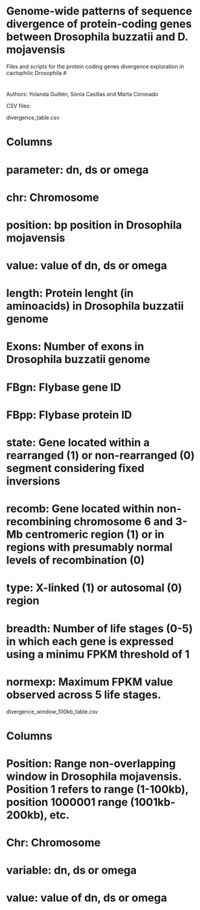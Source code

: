 # Genome-wide patterns of sequence divergence of protein-coding genes between Drosophila buzzatii and D. mojavensis #

Files and scripts for the protein coding genes divergence exploration in cactophilic Drosophila #
#
Authors: Yolanda Guillén, Sònia Casillas and Marta Coronado

CSV files:

divergence_table.csv

# Columns #
  # parameter: dn, ds or omega
  # chr: Chromosome 
  # position: bp position in Drosophila mojavensis 
  # value: value of dn, ds or omega
  # length: Protein lenght (in aminoacids) in Drosophila buzzatii genome
  # Exons: Number of exons in Drosophila buzzatii genome
  # FBgn: Flybase gene ID
  # FBpp: Flybase protein ID
  # state: Gene located within a rearranged (1) or non-rearranged (0) segment considering fixed inversions
  # recomb: Gene located within non-recombining chromosome 6 and 3-Mb centromeric region (1) or in regions with presumably normal levels of recombination (0)
  # type: X-linked (1) or autosomal (0) region
  # breadth: Number of life stages (0-5) in which each gene is expressed using a minimu FPKM threshold of 1
  # normexp: Maximum FPKM value observed across 5 life stages.


divergence_window_100kb_table.csv

# Columns #
# Position: Range non-overlapping window in Drosophila mojavensis. Position 1 refers to range (1-100kb), position 1000001 range (1001kb-200kb), etc.
# Chr: Chromosome 
# variable: dn, ds or omega
# value: value of dn, ds or omega
